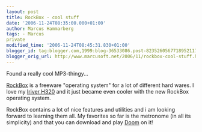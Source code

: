 ```yaml
---
layout: post
title: RockBox - cool stuff
date: '2006-11-24T08:35:00.000+01:00'
author: Marcus Hammarberg
tags: - Marcus
private
modified_time: '2006-11-24T08:45:31.830+01:00'
blogger_id: tag:blogger.com,1999:blog-36533086.post-8235260567718952117
blogger_orig_url: http://www.marcusoft.net/2006/11/rockbox-cool-stuff.html
---
```


Found a
really cool MP3-thingy...

[RockBox](http://www.rockbox.org/) is a freeware "operating system" for
a lot of different hard wares. I love my [Iriver
H320](http://www.iriver.com/html/product/prpa_product.asp?pidx=42) and
it just became even cooler with the new RockBox operating system.

RockBox contains a lot of nice features and utilities and i am looking
forward to learning them all. My favorites so far is the metronome (in
all its simplicity) and that you can download and play
[Doom](http://www.rockbox.org/twiki/bin/view/Main/PluginDoom) on it!
